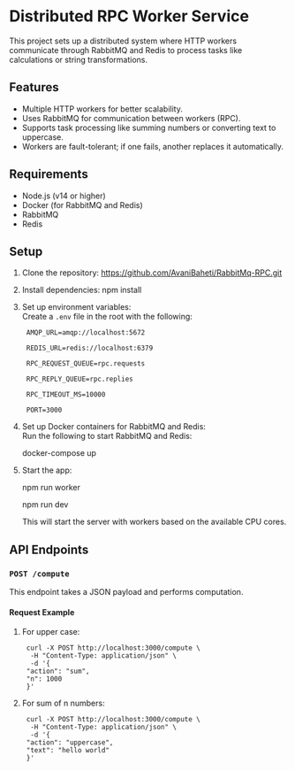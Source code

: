 # Distributed RPC Worker Service

This project sets up a distributed system where HTTP workers communicate through RabbitMQ and Redis to process tasks like calculations or string transformations.

## Features

- Multiple HTTP workers for better scalability.
- Uses RabbitMQ for communication between workers (RPC).
- Supports task processing like summing numbers or converting text to uppercase.
- Workers are fault-tolerant; if one fails, another replaces it automatically.

## Requirements

- Node.js (v14 or higher)
- Docker (for RabbitMQ and Redis)
- RabbitMQ
- Redis

## Setup

1. Clone the repository:
   https://github.com/AvaniBaheti/RabbitMq-RPC.git

2. Install dependencies:
   npm install

3. Set up environment variables:  
   Create a `.env` file in the root with the following:

        AMQP_URL=amqp://localhost:5672
        
        REDIS_URL=redis://localhost:6379
        
        RPC_REQUEST_QUEUE=rpc.requests
        
        RPC_REPLY_QUEUE=rpc.replies
        
        RPC_TIMEOUT_MS=10000
        
        PORT=3000

4. Set up Docker containers for RabbitMQ and Redis:  
   Run the following to start RabbitMQ and Redis:

      docker-compose up

5. Start the app:

      npm run worker

      npm run dev
   
   This will start the server with workers based on the available CPU cores.

## API Endpoints

### `POST /compute`

This endpoint takes a JSON payload and performs computation.

#### Request Example

1. For upper case:

        curl -X POST http://localhost:3000/compute \
         -H "Content-Type: application/json" \
         -d '{
        "action": "sum",
        "n": 1000
        }'

2. For sum of n numbers:

        curl -X POST http://localhost:3000/compute \
         -H "Content-Type: application/json" \
         -d '{
        "action": "uppercase",
        "text": "hello world"
        }'
